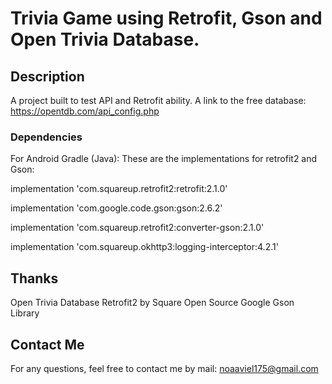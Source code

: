 # Trivia Game using Retrofit, Gson and Open Trivia Database.

## Description

A project built to test API and Retrofit ability.
A link to the free database: https://opentdb.com/api_config.php

### Dependencies

For Android Gradle (Java):
These are the implementations for retrofit2 and Gson:

  implementation 'com.squareup.retrofit2:retrofit:2.1.0'
  
  implementation 'com.google.code.gson:gson:2.6.2'
  
  implementation 'com.squareup.retrofit2:converter-gson:2.1.0'
  
  implementation 'com.squareup.okhttp3:logging-interceptor:4.2.1'

## Thanks

Open Trivia Database
Retrofit2 by Square Open Source
Google Gson Library

## Contact Me

For any questions, feel free to contact me by mail: noaaviel175@gmail.com
